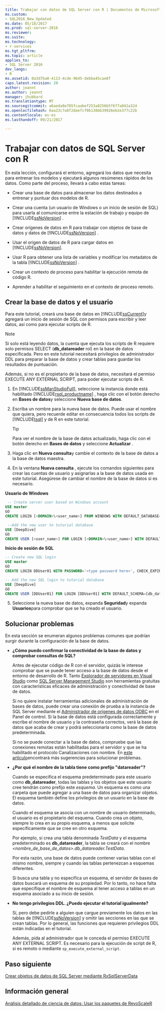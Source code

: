 ```yaml
---
title: Trabajar con datos de SQL Server con R | Documentos de Microsoft
ms.custom:
- SQL2016_New_Updated
ms.date: 05/18/2017
ms.prod: sql-server-2016
ms.reviewer: 
ms.suite: 
ms.technology:
- r-services
ms.tgt_pltfrm: 
ms.topic: article
applies_to:
- SQL Server 2016
dev_langs:
- R
ms.assetid: 0a3d7ba0-4113-4cde-9645-debba45cae8f
caps.latest.revision: 20
author: jeannt
ms.author: jeannt
manager: jhubbard
ms.translationtype: MT
ms.sourcegitcommit: a6aeda8e785fcaabef253a8256b5f6f7a842a324
ms.openlocfilehash: 6aa23c7a8f2daefcf0b138bb39926eb2e377c22b
ms.contentlocale: es-es
ms.lasthandoff: 09/21/2017

---
```

# <a name="work-with-sql-server-data-using-r"></a>Trabajar con datos de SQL Server con R

En esta lección, configurará el entorno, agregará los datos que necesita para entrenar los modelos y ejecutará algunos resúmenes rápidos de los datos. Como parte del proceso, llevará a cabo estas tareas:
  
- Crear una base de datos para almacenar los datos destinados a entrenar y puntuar dos modelos de R.
  
- Crear una cuenta (un usuario de Windows o un inicio de sesión de SQL) para usarla al comunicarse entre la estación de trabajo y equipo de [!INCLUDE[ssNoVersion](../../includes/ssnoversion-md.md)] .
  
- Crear orígenes de datos en R para trabajar con objetos de base de datos y datos de [!INCLUDE[ssNoVersion](../../includes/ssnoversion-md.md)] .
  
- Usar el origen de datos de R para cargar datos en [!INCLUDE[ssNoVersion](../../includes/ssnoversion-md.md)].
  
- Usar R para obtener una lista de variables y modificar los metadatos de la tabla [!INCLUDE[ssNoVersion](../../includes/ssnoversion-md.md)] .
  
- Crear un contexto de proceso para habilitar la ejecución remota de código R.
  
- Aprender a habilitar el seguimiento en el contexto de proceso remoto.
  
## <a name="create-the-database-and-user"></a>Crear la base de datos y el usuario

Para este tutorial, creará una base de datos en [!INCLUDE[ssCurrent](../../includes/sscurrent-md.md)]y agregará un inicio de sesión de SQL con permisos para escribir y leer datos, así como para ejecutar scripts de R.

> [!NOTE]
> Si solo está leyendo datos, la cuenta que ejecuta los scripts de R requiere solo permisos SELECT (**db_datareader** rol) en la base de datos especificada. Pero en este tutorial necesitará privilegios de administrador DDL para preparar la base de datos y crear tablas para guardar los resultados de puntuación.
> 
> Además, si no es el propietario de la base de datos, necesitará el permiso EXECUTE ANY EXTERNAL SCRIPT, para poder ejecutar scripts de R.

1. En [!INCLUDE[ssManStudioFull](../../includes/ssmanstudiofull-md.md)], seleccione la instancia donde está habilitado [!INCLUDE[rsql_productname](../../includes/rsql-productname-md.md)] , haga clic con el botón derecho en **Bases de datos**y seleccione **Nueva base de datos**.
  
2. Escriba un nombre para la nueva base de datos. Puede usar el nombre que quiera, pero recuerde editar en consecuencia todos los scripts de [!INCLUDE[tsql](../../includes/tsql-md.md)] y de R en este tutorial.
  
    > [!TIP]
    > Para ver el nombre de la base de datos actualizado, haga clic con el botón derecho en **Bases de datos** y seleccione **Actualizar** .
  
3. Haga clic en **Nueva consulta**y cambie el contexto de la base de datos a la base de datos maestra.
  
4. En la ventana **Nueva consulta** , ejecute los comandos siguientes para crear las cuentas de usuario y asignarlas a la base de datos usada en este tutorial. Asegúrese de cambiar el nombre de la base de datos si es necesario.
  
**Usuario de Windows**
  
```SQL
 -- Create server user based on Windows account
USE master
GO
CREATE LOGIN [<DOMAIN>\<user_name>] FROM WINDOWS WITH DEFAULT_DATABASE=[DeepDive]

 --Add the new user to tutorial database
USE [DeepDive]
GO
CREATE USER [<user_name>] FOR LOGIN [<DOMAIN>\<user_name>] WITH DEFAULT_SCHEMA=[db_datareader]
```

**Inicio de sesión de SQL**

```SQL
-- Create new SQL login
USE master
GO
CREATE LOGIN DDUser01 WITH PASSWORD='<type password here>', CHECK_EXPIRATION=OFF, CHECK_POLICY=OFF;

-- Add the new SQL login to tutorial database
USE [DeepDive]
GO
CREATE USER [DDUser01] FOR LOGIN [DDUser01] WITH DEFAULT_SCHEMA=[db_datareader]
```

5. Seleccione la nueva base de datos, expanda **Seguridad**y expanda **Usuarios**para comprobar que se ha creado el usuario.

## <a name="troubleshooting"></a>Solucionar problemas

En esta sección se enumeran algunos problemas comunes que podrían surgir durante la configuración de la base de datos.

- **¿Cómo puedo confirmar la conectividad de la base de datos y comprobar consultas de SQL?**
  
    Antes de ejecutar código de R con el servidor, quizás le interese comprobar que se puede tener acceso a la base de datos desde el entorno de desarrollo de R. Tanto [Explorador de servidores en Visual Studio](https://msdn.microsoft.com/library/x603htbk.aspx) como [SQL Server Management Studio](/sql-docs/docs/ssms/download-sql-server-management-studio-ssms) son herramientas gratuitas con características eficaces de administración y conectividad de base de datos.
  
    Si no quiere instalar herramientas adicionales de administración de bases de datos, puede crear una conexión de prueba a la instancia de SQL Server mediante el [Administrador de orígenes de datos ODBC](https://msdn.microsoft.com/library/ms714024.aspx) en el Panel de control. Si la base de datos está configurada correctamente y escribe el nombre de usuario y la contraseña correctos, verá la base de datos que acaba de crear y podrá seleccionarla como la base de datos predeterminada.
  
    Si no se puede conectar a la base de datos, compruebe que las conexiones remotas están habilitadas para el servidor y que se ha habilitado el protocolo Canalizaciones con nombre. En [este artículo](http://social.technet.microsoft.com/wiki/contents/articles/2102.how-to-troubleshoot-connecting-to-the-sql-server-database-engine.aspx)encontrará más sugerencias para solucionar problemas.
  
- **¿Por qué el nombre de la tabla tiene como prefijo "datareader"?**
  
    Cuando se especifica el esquema predeterminado para este usuario como **db_datareader**, todas las tablas y los objetos que este usuario cree tendrán como prefijo este *esquema*. Un esquema es como una carpeta que puede agregar a una base de datos para organizar objetos. El esquema también define los privilegios de un usuario en la base de datos.
  
    Cuando el esquema se asocia con un nombre de usuario determinado, el usuario es el propietario del esquema. Cuando crea un objeto, siempre lo crea en su propio esquema, a menos que solicite específicamente que se cree en otro esquema.
  
    Por ejemplo, si crea una tabla denominada *TestData* y el esquema predeterminado es **db_datareader**, la tabla se creará con el nombre *<nombre_de_base_de_datos>.db_datareader.TestData*.
  
    Por esta razón, una base de datos puede contener varias tablas con el mismo nombre, siempre y cuando las tablas pertenezcan a esquemas diferentes.
   
    Si busca una tabla y no especifica un esquema, el servidor de bases de datos buscará un esquema de su propiedad. Por lo tanto, no hace falta que especifique el nombre de esquema al tener acceso a tablas en un esquema asociado a su inicio de sesión.
  
- **No tengo privilegios DDL. ¿Puedo ejecutar el tutorial igualmente?**
  
    Sí, pero debe pedirle a alguien que cargue previamente los datos en las tablas de [!INCLUDE[ssNoVersion](../../includes/ssnoversion-md.md)] y omitir las secciones en las que se crean tablas. Por lo general, las funciones que requieren privilegios DDL están indicadas en el tutorial.

    Además, pida al administrador que le conceda el permiso EXECUTE ANY EXTERNAL SCRIPT. Es necesario para la ejecución de script de R, si es remoto o mediante `sp_execute_external_script`.

## <a name="next-step"></a>Paso siguiente

[Crear objetos de datos de SQL Server mediante RxSqlServerData](../../advanced-analytics/tutorials/deepdive-create-sql-server-data-objects-using-rxsqlserverdata.md)

## <a name="overview"></a>Información general

[Análisis detallado de ciencia de datos: Usar los paquetes de RevoScaleR](../../advanced-analytics/tutorials/deepdive-data-science-deep-dive-using-the-revoscaler-packages.md)




